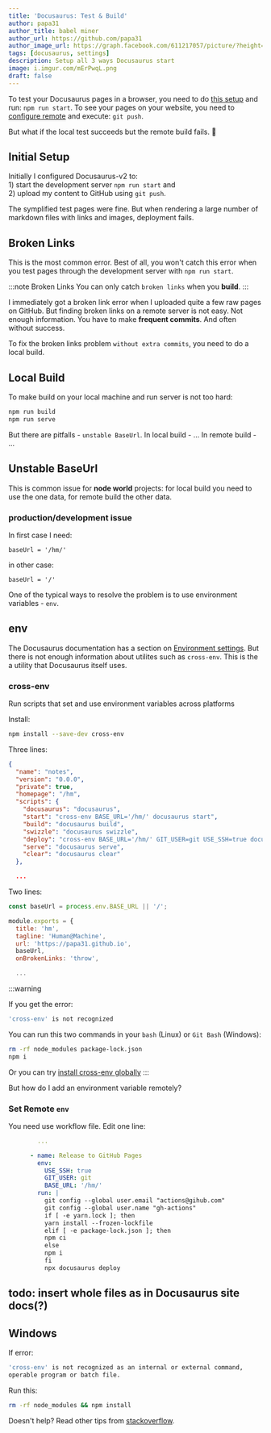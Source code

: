 ```yaml
---
title: 'Docusaurus: Test & Build'
author: papa31
author_title: babel miner
author_url: https://github.com/papa31
author_image_url: https://graph.facebook.com/611217057/picture/?height=200&width=200
tags: [docusaurus, settings]
description: Setup all 3 ways Docusaurus start
image: i.imgur.com/mErPwqL.png
draft: false
---
```


To test your Docusaurus pages in a browser, you need to do [this setup](#) and run: `npm run start`.
To see your pages on your website, you need to [configure remote](#) and execute: `git push`.

But what if the local test succeeds but the remote build fails. 🤔
<!--truncate-->

## Initial Setup

Initially I configured Docusaurus-v2 to:  
    1) start the development server `npm run start` and  
    2) upload my content to GitHub using `git push`.

The symplified test pages were fine. But when rendering a large number of markdown files with links and images, deployment fails.

## Broken Links

This is the most common error. Best of all, you won't catch this error when you test pages through the development server with `npm run start`.

:::note Broken Links
You can only catch `broken links` when you **build**.
:::

I immediately got a broken link error when I uploaded quite a few raw pages on GitHub. But finding broken links on a remote server is not easy. Not enough information. You have to make **frequent commits**. And often without success.

To fix the broken links problem `without extra commits`, you need to do a local build.

## Local Build

To make build on your local machine and run server is not too hard:

```bash npm2yarn
npm run build
npm run serve
```

But there are pitfalls - `unstable BaseUrl`. In local build - ... In remote build - ...

## Unstable BaseUrl

This is common issue for **node world** projects: for local build you need to use the one data, for remote build the other data.

### production/development issue

In first case I need:

`baseUrl = '/hm/'`

in other case:

`baseUrl = '/'`

One of the typical ways to resolve the problem is to use environment variables - `env`.

## env

The Docusaurus documentation has a section on [Environment settings](https://v2.docusaurus.io/docs/deployment/#environment-settings). But there is not enough information about utilites such as `cross-env`. This is the a utility that Docusaurus itself uses.

### cross-env

Run scripts that set and use environment variables across platforms

Install:

```bash npm2yarn
npm install --save-dev cross-env
```

Three lines:

```json title="package.json" {5,8,11}
{
  "name": "notes",
  "version": "0.0.0",
  "private": true,
  "homepage": "/hm",
  "scripts": {
    "docusaurus": "docusaurus",
    "start": "cross-env BASE_URL='/hm/' docusaurus start",
    "build": "docusaurus build",
    "swizzle": "docusaurus swizzle",
    "deploy": "cross-env BASE_URL='/hm/' GIT_USER=git USE_SSH=true docusaurus deploy",
    "serve": "docusaurus serve",
    "clear": "docusaurus clear"
  },

  ...
```

Two lines:

```js title="docusaurus.config.js" {1,7}
const baseUrl = process.env.BASE_URL || '/';

module.exports = {
  title: 'hm',
  tagline: 'Human@Machine',
  url: 'https://papa31.github.io',
  baseUrl,
  onBrokenLinks: 'throw',

  ...
```

:::warning

If you get the error:

```sh
'cross-env' is not recognized
```

You can run this two commands in your `bash` (Linux) or `Git Bash` (Windows):

```sh
rm -rf node_modules package-lock.json
npm i
```

Or you can try [install cross-env globally](https://stackoverflow.com/questions/45034581/laravel-5-4-cross-env-is-not-recognized-as-an-internal-or-external-command)
:::

But how do I add an environment variable remotely?

### Set Remote `env`

You need use workflow file.
Edit one line:

```yml title="/.github/workflows/documentation.yml" {7}
        ...

      - name: Release to GitHub Pages
        env:
          USE_SSH: true
          GIT_USER: git
          BASE_URL: '/hm/'
        run: |
          git config --global user.email "actions@gihub.com"
          git config --global user.name "gh-actions"
          if [ -e yarn.lock ]; then
          yarn install --frozen-lockfile
          elif [ -e package-lock.json ]; then
          npm ci
          else
          npm i
          fi
          npx docusaurus deploy
```

## todo: insert whole files as in Docusaurus site docs(?)

## Windows

If error:

```bash title="PowerShell"
'cross-env' is not recognized as an internal or external command,
operable program or batch file.
```

Run this:

```bash
rm -rf node_modules && npm install
```

Doesn't help? Read other tips from [stackoverflow](https://stackoverflow.com/questions/43685777/laravel-mix-sh-1-cross-env-not-found-error).
